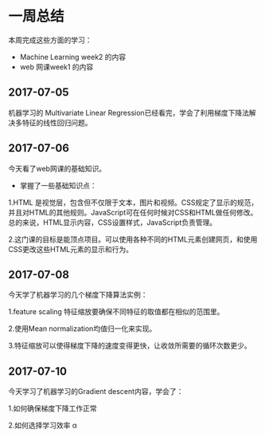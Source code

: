 # 一周总结
本周完成这些方面的学习：
* Machine Learning week2 的内容
* web 网课week1 的内容
 
## 2017-07-05
机器学习的 Multivariate Linear Regression已经看完，学会了利用梯度下降法解决多特征的线性回归问题。

## 2017-07-06
今天看了web网课的基础知识。
* 掌握了一些基础知识点：

1.HTML 是视觉层，包含但不仅限于文本，图片和视频。CSS规定了显示的规范，并且对HTML的其他规则。JavaScript可在任何时候对CSS和HTML做任何修改。
总的来说，HTML显示内容，CSS设置样式，JavaScript负责管理。

2.这门课的目标是能顶点项目。可以使用各种不同的HTML元素创建网页，和使用CSS更改这些HTML元素的显示和行为。
 
## 2017-07-08
今天学了机器学习的几个梯度下降算法实例：

 1.feature scaling 特征缩放要确保不同特征的取值都在相似的范围里。
 
 2.使用Mean normalization均值归一化来实现。
 
 3.特征缩放可以使得梯度下降的速度变得更快，让收敛所需要的循环次数更少。
 
 ## 2017-07-10
 今天学习了机器学习的Gradient descent内容，学会了：
 
 1.如何确保梯度下降工作正常
 
 2.如何选择学习效率 α

